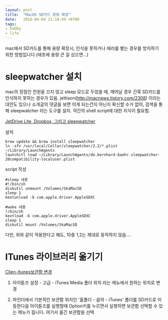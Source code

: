 ```yaml
---
layout: post
title:  "MacOS SD카드 용량 확장"
date:   2016-04-04 21:10:49 +0700
tags:
- hobby
- life
---
```


mac에서 SD카드를 통해 용량 확장시, 인식을 못하거나 에러를 뱉는 경우를 방지하기 위한 방법입니다.(애초에 용량 큰 걸 샀으면...)

# sleepwatcher 설치

mac의 장점인 전원을 끄지 않고 sleep 모드로 두었을 때, 깨어날 경우 간혹 SD카드를 인식하지 못하는 경우가 있음.
jettison(http://macnews.tistory.com/2308) 이라는 대안도 있으나 소개글의 댓글을 보면 이게 되는건지 아닌지 확신할 수가 없어, 검색을 통해 sleepwatcher 라는 도구를 설치. 약간의 shell script에 대한 지식이 필요함.

[JetDrive Lite, Dropbox, 그리고 sleepwatcher](https://joshua.huh.today/2016/03/06/jetdrive-lite-dropbox-and-sleep-watcher/)

설치

    brew update && brew install sleepwatcher
    ln -sfv /usr/local/Cellar/sleepwatcher/2.2/*.plist ~/Library/LaunchAgents
    launchctl load ~/Library/LaunchAgents/de.bernhard-baehr.sleepwatcher-20compatibility-localuser.plist

script 작성

    #sleep 내용
  	#!/bin/sh
  	diskutil unmount /Volumes/SkaMacSD
  	sleep 1
  	kextunload -b com.apple.driver.AppleSDXC

    #wake 내용
  	!/bin/sh
  	kextload -b com.apple.driver.AppleSDXC
  	sleep 1
  	diskutil mount /Volumes/SkaMacSD

다만, 위와 같이 적용한다고 해도, 10중 1,2는 제대로 동작하지 않음....

# ITunes 라이브러리 옮기기

[Clien-Itunes보관함 변경](http://www.clien.net/cs2/bbs/board.php?bo_table=cm_mac&wr_id=849473)

1. 아이튠즈 설정 - 고급 - iTunes Media 폴더 위치
라는 메뉴에서 원하는 위치로 변경

2. 파인더에서 기본적인 보관함 위치인 '홈폴더 - 음악 - iTunes' 폴더를 SD카드로 이동한다음
아이튠즈를 실행할때 Option키를 누르면서 실행하면 보관함 선택할 수 있는 메뉴가 뜹니다.
여기서 옮긴 보관함을 선택
